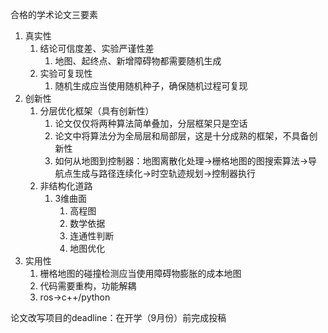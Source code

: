 合格的学术论文三要素
1. 真实性
   1. 结论可信度差、实验严谨性差
      1. 地图、起终点、新增障碍物都需要随机生成
   2. 实验可复现性
      1. 随机生成应当使用随机种子，确保随机过程可复现
2. 创新性
   1. 分层优化框架（具有创新性）
      1. 论文仅仅将两种算法简单叠加，分层框架只是空话
      2. 论文中将算法分为全局层和局部层，这是十分成熟的框架，不具备创新性    
      3. 如何从地图到控制器：地图离散化处理->​栅格地图的图搜索算法->导航点生成与路径连续化->时空轨迹规划->​控制器执行
   2. 非结构化道路
      1. 3维曲面
         1. 高程图
         2. 数学依据
         3. 连通性判断
         4. 地图优化
3. 实用性
   1. 栅格地图的碰撞检测应当使用障碍物膨胀的成本地图
   2. 代码需要重构，功能解耦
   3. ros->c++/python

论文改写项目的deadline：在开学（9月份）前完成投稿